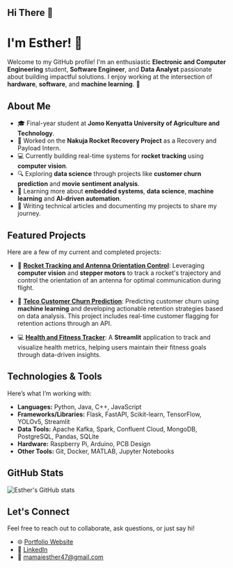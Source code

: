 ## Hi There 👋 

<!--
**EstherMamai/EstherMamai** is a ✨ _special_ ✨ repository because its `README.md` (this file) appears on your GitHub profile.

Here are some ideas to get you started:

- 🔭 I’m currently working on ...
- 🌱 I’m currently learning ...
- 👯 I’m looking to collaborate on ...
- 🤔 I’m looking for help with ...
- 💬 Ask me about ...
- 📫 How to reach me: ...
- 😄 Pronouns: ...
- ⚡ Fun fact: ...
-->
# I'm Esther! 👋

Welcome to my GitHub profile! I'm an enthusiastic **Electronic and Computer Engineering** student, **Software Engineer**, and **Data Analyst** passionate about building impactful solutions. I enjoy working at the intersection of **hardware**, **software**, and **machine learning**. 🚀

## About Me
- 🎓 Final-year student at **Jomo Kenyatta University of Agriculture and Technology**.
- 🚀 Worked on the **Nakuja Rocket Recovery Project** as a Recovery and Payload Intern.
- 💻 Currently building real-time systems for **rocket tracking** using **computer vision**.
- 🔍 Exploring **data science** through projects like **customer churn prediction** and **movie sentiment analysis**.
- 🌱 Learning more about **embedded systems**, **data science**, **machine learning** and **AI-driven automation**.
- 📝 Writing technical articles and documenting my projects to share my journey.

## Featured Projects
Here are a few of my current and completed projects:

- 🚀 [**Rocket Tracking and Antenna Orientation Control**](https://github.com/EstherMamai/rocket_altitude_angle): Leveraging **computer vision** and **stepper motors** to track a rocket's trajectory and control the orientation of an antenna for optimal communication during flight.

- 🤖 [**Telco Customer Churn Prediction**](https://github.com/EstherMamai/TelcoChurn): Predicting customer churn using **machine learning** and developing actionable retention strategies based on data analysis. This project includes real-time customer flagging for retention actions through an API.

- 💻 [**Health and Fitness Tracker**](https://github.com/EstherMamai/fitness_tracker_streamlit): A **Streamlit** application to track and visualize health metrics, helping users maintain their fitness goals through data-driven insights.

## Technologies & Tools
Here’s what I’m working with:

- **Languages:** Python, Java, C++, JavaScript
- **Frameworks/Libraries:** Flask, FastAPI, Scikit-learn, TensorFlow, YOLOv5, Streamlit
- **Data Tools:** Apache Kafka, Spark, Confluent Cloud, MongoDB, PostgreSQL, Pandas, SQLite
- **Hardware:** Raspberry Pi, Arduino, PCB Design
- **Other Tools:** Git, Docker, MATLAB, Jupyter Notebooks

## GitHub Stats
![Esther's GitHub stats](https://github-readme-stats.vercel.app/api?username=EstherMamai&show_icons=true&theme=radical)

## Let's Connect
Feel free to reach out to collaborate, ask questions, or just say hi!

- 🌐 [Portfolio Website](https://esthermamai.github.io)
- 💼 [LinkedIn](https://linkedin.com/in/esthermamai)
- 📧 mamaiesther47@gmail.com
